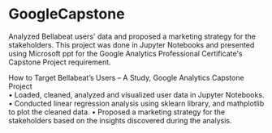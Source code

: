 # GoogleCapstone
Analyzed Bellabeat users' data and proposed a marketing strategy for the stakeholders. This project was done in Jupyter Notebooks and presented using Microsoft ppt for the Google Analytics Professional Certificate's Capstone Project requirement. 

How to Target Bellabeat’s Users – A Study, Google Analytics Capstone Project	
•	Loaded, cleaned, analyzed and visualized user data in Jupyter Notebooks.
•	Conducted linear regression analysis using sklearn library, and mathplotlib to plot the cleaned data.
•	Proposed a marketing strategy for the stakeholders based on the insights discovered during the analysis.
